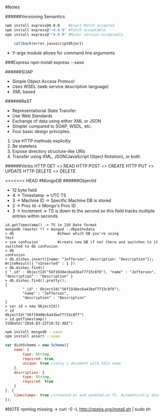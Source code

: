 #Notes

######Versioning Semantics
```bash
npm install express@4.0.0    #Exact Match accepted
npm install express@"~4.0.0" #Patch acceptable
npm install express@"^4.0.0" #Minor version acceptable
```

```javascript
    callback(error,javascriptObject)
```

- Y-args module allows for command line arguments

###Express
npm install express --save

######SOAP
- Simple Object Access Protocol
- Uses WSDL (web service description language)
- XML based

######ReST
- Representational State Transfer
- Use Web Standards
- Exchange of data using either XML or JSON
- Simpler compared to SOAP, WSDL, etc.
- Four basic design principles:
1. Use HTTP methods explicitly
2. Be stateless
3. Expose directory structure-like URIs
4. Transfer using XML, JSON(JavaScript Object Notation), or both

######Verbs
HTTP GET    <> READ
HTTP POST   <> CREATE
HTTP PUT    <> UPDATE
HTTP DELETE <> DELETE

<<<<<<< HEAD
#MongoDB
######ObjectId 
- 12 byte field
- 4 -> Timestamp -> UTC TS
- 3 -> Machine ID -> Specific Machine DB is stored
- 2 -> Proc Id -> Mongo's Proc ID
- 3 -> Increment -> TS is down to the second so this field tracks multiple entries within seconds
```
id.getTimestamp() -> TS in ISO Date format
mongodb (master *) > mongod --dbpath=data
> db                    #shows which DB you're using
test
> use conFusion         #creats new DB if not there and switches to it
switched to db conFusion
> db
conFusion
> db.dishes.insert({name: "Jefferson", description: "Description"});
WriteResult({ "nInserted" : 1 })
> db.dishes.find()
{ "_id" : ObjectId("56f1938ec6a43baf7f33c8f6"), "name" : "Jefferson", "description" : "Description" }
> db.dishes.find().pretty();
{
        "_id" : ObjectId("56f1938ec6a43baf7f33c8f6"),
        "name" : "Jefferson",
        "description" : "Description"
}
> var id = new ObjectId()
> id
ObjectId("56f19480c6a43baf7f33c8f7")
> id.getTimestamp()
ISODate("2016-03-22T18:52:48Z")
```

```bash
npm install mongodb --save
npm install assert --save
```

```javascript
var dishSchema = new Schema({
    name: {
        type: String,
        required: true,
        unique: true //only 1 document with this name
    },
    description: {
        type: String,
        required: true
    }
}, {
    timestamps: true //created-at and updated-at TS. Automatically done when this flag is set
});
```

#NOTE
npmlog missing -> curl -0 -L http://npmjs.org/install.sh | sudo sh